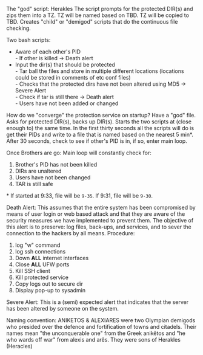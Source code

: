 The "god" script: Herakles
The script prompts for the protected DIR(s) and zips them into a TZ. TZ will be named based on TBD. TZ will be copied to TBD. Creates "child" or "demigod" scripts that do the continuous file checking. 


Two bash scripts:
 - Aware of each other's PID<br> - If other is killed -> Death alert
 - Input the dir(s) that should be protected<br> - Tar ball the files and store in multiple different locations (locations could be stored in comments of etc conf files)<br> - Checks that the protected dirs have not been altered using MD5 -> Severe Alert<br> - Check if tar is still there -> Death alert<br> - Users have not been added or changed

How do we "converge" the protection service on startup?
Have a "god" file. Asks for protected DIR(s), backs up DIR(s). Starts the two scripts at (close enough to) the same time. In the first thirty seconds all the scripts will do is get their PIDs and write to a file that is named based on the nearest 5 min\*. After 30 seconds, check to see if other's PID is in, if so, enter main loop. 

Once Brothers are go:
Main loop will constantly check for:
 1. Brother's PID has not been killed
 2. DIRs are unaltered
 3. Users have not been changed
 4. TAR is still safe



\* If started at 9:33, file will be `9-35`. If 9:31, file will be `9-30`.

Death Alert:
This assumes that the entire system has been compromised by means of user login or web based attack and that they are aware of the security measures we have implemented to prevent them. The objective of this alert is to preserve: log files, back-ups, and services, and to sever the connection to the hackers by all means.
Procedure:
  1. log "w" command
  2. log ssh connections
  3. Down **ALL** internet interfaces
  4. Close **ALL** UFW ports
  5. Kill SSH client
  6. Kill protected service
  7. Copy logs out to secure dir
  8. Display pop-up to sysadmin

Severe Alert:
This is a (semi) expected alert that indicates that the server has been altered by someone on the system. 

Naming convention:
ANIKETOS & ALEXIARES were two Olympian demigods who presided over the defence and fortification of towns and citadels. Their names mean "the unconquerable one" from the Greek anikêtos and "he who wards off war" from alexis and arês. They were sons of Herakles (Heracles)
